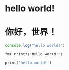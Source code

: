 # hello world!
# 你好，世界！
```javascript
console.log("hello world!")
```

```golang
fmt.Printf("hello world!")
```

```dart
print('hello world!')
```
